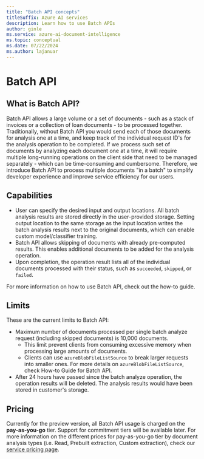 ```yaml
---
title: "Batch API concepts"
titleSuffix: Azure AI services
description: Learn how to use Batch APIs
author: ginle
ms.service: azure-ai-document-intelligence
ms.topic: conceptual
ms.date: 07/22/2024
ms.author: lajanuar
---
```

# Batch API

## What is Batch API?

Batch API allows a large volume or a set of documents - such as a stack of invoices or a collection of loan documents - to be processed together. Traditionally, without Batch API you would send each of those documents for analysis one at a time, and keep track of the individual request ID's for the analysis operation to be completed. If we process such set of documents by analyzing each document one at a time, it will require multiple long-running operations on the client side that need to be managed separately - which can be time-consuming and cumbersome. Therefore, we introduce Batch API to process multiple documents "in a batch" to simplify developer experience and improve service efficiency for our users.

## Capabilities

* User can specify the desired input and output locations. All batch analysis results are stored directly in the user-provided storage. Setting output location to the same storage as the input location writes the batch analysis results next to the original documents, which can enable custom model/classifier training.
* Batch API allows skipping of documents with already pre-computed results. This enables additional documents to be added for the analysis operation.
* Upon completion, the operation result lists all of the individual documents processed with their status, such as `succeeded`, `skipped`, or `failed`.

For more information on how to use Batch API, check out the how-to guide.

## Limits

These are the current limits to Batch API:

* Maximum number of documents processed per single batch analyze request (including skipped documents) is 10,000 documents.
    * This limit prevent clients from consuming excessive memory when processing large amounts of documents.
    * Clients can use `azureBlobFileListSource` to break larger requests into smaller ones. For more details on `azureBlobFileListSource`, check How-to Guide for Batch API.
* After 24 hours have passed since the batch analyze operation, the operation results will be deleted. The analysis results would have been stored in customer's storage.

## Pricing

Currently for the preview version, all Batch API usage is charged on the **pay-as-you-go** tier. Support for commitment tiers will be available later. For more information on the different prices for pay-as-you-go tier by document analysis types (i.e. Read, Prebuilt extraction, Custom extraction), check our [service pricing page](https://azure.microsoft.com/en-us/pricing/details/ai-document-intelligence/).